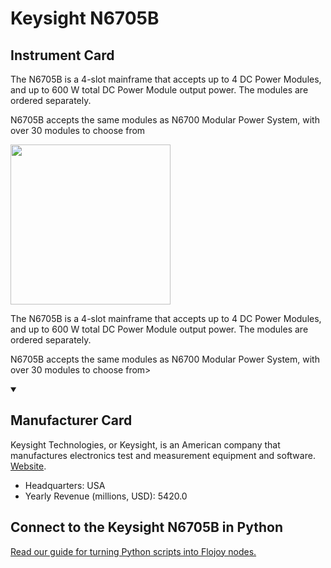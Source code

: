 
# Keysight N6705B

## Instrument Card

<div className="flex">

<div>

The N6705B is a 4-slot mainframe that accepts up to 4 DC Power Modules, and up to 600 W total DC Power Module output power. The modules are ordered separately. 

N6705B accepts the same modules as N6700 Modular Power System, with over 30 modules to choose from

</div>

<img width="256" src="docs/Instruments/RF Signal Generator/Keysight-N6705B/Keysight-N6705B.jpg"/>

</div>

The N6705B is a 4-slot mainframe that accepts up to 4 DC Power Modules, and up to 600 W total DC Power Module output power. The modules are ordered separately. 

N6705B accepts the same modules as N6700 Modular Power System, with over 30 modules to choose from>

<details open>
<summary><h2>Manufacturer Card</h2></summary>

Keysight Technologies, or Keysight, is an American company that manufactures electronics test and measurement equipment and software. <a href="https://www.keysight.com/us/en/home.html">Website</a>.

<ul>
  <li>Headquarters: USA</li>
  <li>Yearly Revenue (millions, USD): 5420.0</li>
</ul>
</details>

## Connect to the Keysight N6705B in Python

[Read our guide for turning Python scripts into Flojoy nodes.](https://docs.flojoy.ai/custom-nodes/creating-custom-node/)


